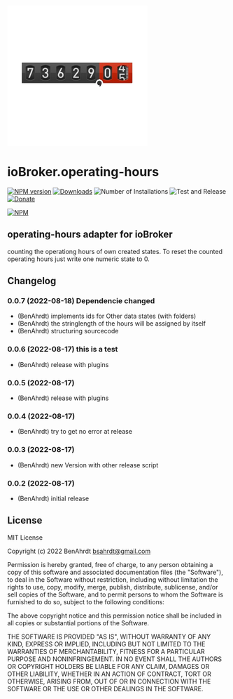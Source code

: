 ![Logo](admin/operating-hours.png)
# ioBroker.operating-hours

[![NPM version](https://img.shields.io/npm/v/iobroker.operating-hours.svg)](https://www.npmjs.com/package/iobroker.operating-hours)
[![Downloads](https://img.shields.io/npm/dm/iobroker.operating-hours.svg)](https://www.npmjs.com/package/iobroker.operating-hours)
![Number of Installations](https://iobroker.live/badges/operating-hours-installed.svg)
![Test and Release](https://github.com/BenAhrdt/ioBroker.operating-hours/workflows/Test%20and%20Release/badge.svg)
[![Donate](https://img.shields.io/badge/paypal-donate%20|%20spenden-blue.svg)](https://paypal.me/besc83)

[![NPM](https://nodei.co/npm/iobroker.operating-hours.png?downloads=true)](https://nodei.co/npm/iobroker.operating-hours/)

## operating-hours adapter for ioBroker

counting the operationg hours of own created states.
To reset the counted operating hours just write one numeric state to 0.

## Changelog
<!--
	Placeholder for the next version (at the beginning of the line):
	### **WORK IN PROGRESS**
-->
### 0.0.7 (2022-08-18) Dependencie changed
* (BenAhrdt) implements ids for Other data states (with folders)
* (BenAhrdt) the stringlength of the hours will be assigned by itself
* (BenAhrdt) structuring sourcecode

### 0.0.6 (2022-08-17) this is a test 
* (BenAhrdt) release with plugins

### 0.0.5 (2022-08-17)
* (BenAhrdt) release with plugins

### 0.0.4 (2022-08-17)
* (BenAhrdt) try to get no error at release

### 0.0.3 (2022-08-17)
* (BenAhrdt) new Version with other release script

### 0.0.2 (2022-08-17)
* (BenAhrdt) initial release

## License
MIT License

Copyright (c) 2022 BenAhrdt <bsahrdt@gmail.com>

Permission is hereby granted, free of charge, to any person obtaining a copy
of this software and associated documentation files (the "Software"), to deal
in the Software without restriction, including without limitation the rights
to use, copy, modify, merge, publish, distribute, sublicense, and/or sell
copies of the Software, and to permit persons to whom the Software is
furnished to do so, subject to the following conditions:

The above copyright notice and this permission notice shall be included in all
copies or substantial portions of the Software.

THE SOFTWARE IS PROVIDED "AS IS", WITHOUT WARRANTY OF ANY KIND, EXPRESS OR
IMPLIED, INCLUDING BUT NOT LIMITED TO THE WARRANTIES OF MERCHANTABILITY,
FITNESS FOR A PARTICULAR PURPOSE AND NONINFRINGEMENT. IN NO EVENT SHALL THE
AUTHORS OR COPYRIGHT HOLDERS BE LIABLE FOR ANY CLAIM, DAMAGES OR OTHER
LIABILITY, WHETHER IN AN ACTION OF CONTRACT, TORT OR OTHERWISE, ARISING FROM,
OUT OF OR IN CONNECTION WITH THE SOFTWARE OR THE USE OR OTHER DEALINGS IN THE
SOFTWARE.